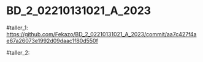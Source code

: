 # BD_2_02210131021_A_2023

#taller_1: 
https://github.com/Fekazo/BD_2_02210131021_A_2023/commit/aa7c427f4ae67a26073e1992d09daac1f80d550f

#taller_2:
